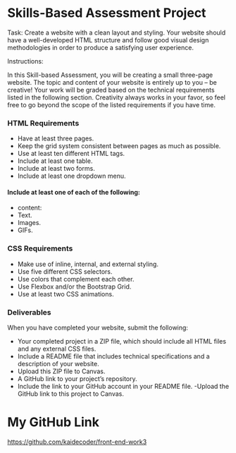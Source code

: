 # Skills-Based Assessment Project

Task: Create a website with a clean layout and styling. Your website should have a well-developed HTML structure and follow good visual design methodologies in order to produce a satisfying user experience.

Instructions:

In this Skill-based Assessment, you will be creating a small three-page website. The topic and content of your website is entirely up to you – be creative!
Your work will be graded based on the technical requirements listed in the following section. Creativity always works in your favor, so feel free to go beyond the scope of the listed requirements if you have time.

### HTML Requirements

- Have at least three pages.
- Keep the grid system consistent between pages as much as possible.
- Use at least ten different HTML tags.
- Include at least one table.
- Include at least two forms.
- Include at least one dropdown menu.

#### Include at least one of each of the following:

- content:
- Text.
- Images.
- GIFs.

### CSS Requirements

- Make use of inline, internal, and external styling.
- Use five different CSS selectors.
- Use colors that complement each other.
- Use Flexbox and/or the Bootstrap Grid.
- Use at least two CSS animations.

### Deliverables

When you have completed your website, submit the following:

- Your completed project in a ZIP file, which should include all HTML files and any external CSS files.
- Include a README file that includes technical specifications and a description of your website.
- Upload this ZIP file to Canvas.
- A GitHub link to your project’s repository.
- Include the link to your GitHub account in your README file.
  -Upload the GitHub link to this project to Canvas.

# My GitHub Link

https://github.com/kaidecoder/front-end-work3
